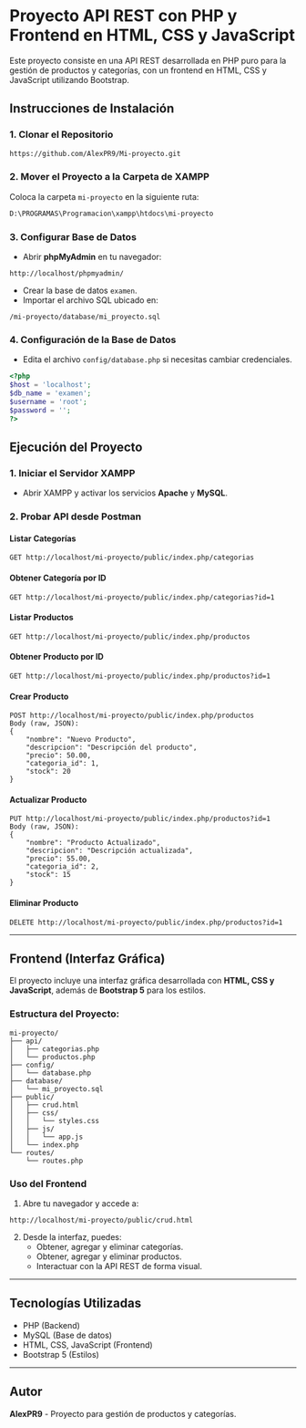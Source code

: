 # Proyecto API REST con PHP y Frontend en HTML, CSS y JavaScript

Este proyecto consiste en una API REST desarrollada en PHP puro para la gestión de productos y categorías, con un frontend en HTML, CSS y JavaScript utilizando Bootstrap.

##  Instrucciones de Instalación

### 1. Clonar el Repositorio
```bash
https://github.com/AlexPR9/Mi-proyecto.git
```

### 2. Mover el Proyecto a la Carpeta de XAMPP
Coloca la carpeta `mi-proyecto` en la siguiente ruta:
```bash
D:\PROGRAMAS\Programacion\xampp\htdocs\mi-proyecto
```

### 3. Configurar Base de Datos

- Abrir **phpMyAdmin** en tu navegador:
```
http://localhost/phpmyadmin/
```
- Crear la base de datos `examen`.
- Importar el archivo SQL ubicado en:
```
/mi-proyecto/database/mi_proyecto.sql
```

### 4. Configuración de la Base de Datos

- Edita el archivo `config/database.php` si necesitas cambiar credenciales.

```php
<?php
$host = 'localhost';
$db_name = 'examen';
$username = 'root';
$password = '';
?>
```

##  Ejecución del Proyecto

### 1. Iniciar el Servidor XAMPP
- Abrir XAMPP y activar los servicios **Apache** y **MySQL**.

### 2. Probar API desde Postman

#### Listar Categorías
```
GET http://localhost/mi-proyecto/public/index.php/categorias
```

#### Obtener Categoría por ID
```
GET http://localhost/mi-proyecto/public/index.php/categorias?id=1
```

#### Listar Productos
```
GET http://localhost/mi-proyecto/public/index.php/productos
```

#### Obtener Producto por ID
```
GET http://localhost/mi-proyecto/public/index.php/productos?id=1
```

#### Crear Producto
```
POST http://localhost/mi-proyecto/public/index.php/productos
Body (raw, JSON):
{
    "nombre": "Nuevo Producto",
    "descripcion": "Descripción del producto",
    "precio": 50.00,
    "categoria_id": 1,
    "stock": 20
}
```

#### Actualizar Producto
```
PUT http://localhost/mi-proyecto/public/index.php/productos?id=1
Body (raw, JSON):
{
    "nombre": "Producto Actualizado",
    "descripcion": "Descripción actualizada",
    "precio": 55.00,
    "categoria_id": 2,
    "stock": 15
}
```

#### Eliminar Producto
```
DELETE http://localhost/mi-proyecto/public/index.php/productos?id=1
```

---

##  Frontend (Interfaz Gráfica)

El proyecto incluye una interfaz gráfica desarrollada con **HTML, CSS y JavaScript**, además de **Bootstrap 5** para los estilos. 

###  Estructura del Proyecto:

```
mi-proyecto/
├── api/
│   ├── categorias.php
│   └── productos.php
├── config/
│   └── database.php
├── database/
│   └── mi_proyecto.sql
├── public/
│   ├── crud.html      
│   ├── css/
│   │   └── styles.css  
│   ├── js/
│   │   └── app.js      
│   └── index.php
└── routes/
    └── routes.php
```

###  Uso del Frontend

1. Abre tu navegador y accede a:
```
http://localhost/mi-proyecto/public/crud.html
```
2. Desde la interfaz, puedes:
   - Obtener, agregar y eliminar categorías.
   - Obtener, agregar y eliminar productos.
   - Interactuar con la API REST de forma visual.

---

##  Tecnologías Utilizadas

- PHP (Backend)
- MySQL (Base de datos)
- HTML, CSS, JavaScript (Frontend)
- Bootstrap 5 (Estilos)

---

##  Autor

**AlexPR9** - Proyecto para gestión de productos y categorías.

